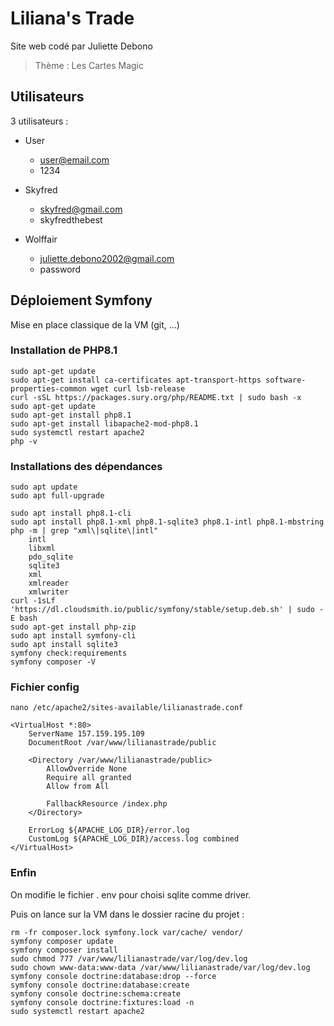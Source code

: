 # Liliana's Trade

Site web codé par Juliette Debono

> Thème : Les Cartes Magic

## Utilisateurs

3 utilisateurs :
* User
  * user@email.com
  * 1234

* Skyfred 
  * skyfred@gmail.com
  * skyfredthebest

* Wolffair
  * juliette.debono2002@gmail.com
  * password

## Déploiement Symfony

Mise en place classique de la VM (git, …)

### Installation de PHP8.1

    sudo apt-get update
    sudo apt-get install ca-certificates apt-transport-https software-properties-common wget curl lsb-release
    curl -sSL https://packages.sury.org/php/README.txt | sudo bash -x
    sudo apt-get update
    sudo apt-get install php8.1
    sudo apt-get install libapache2-mod-php8.1
    sudo systemctl restart apache2
    php -v

### Installations des dépendances

    sudo apt update
    sudo apt full-upgrade
    
    sudo apt install php8.1-cli
    sudo apt install php8.1-xml php8.1-sqlite3 php8.1-intl php8.1-mbstring
    php -m | grep "xml\|sqlite\|intl"
        intl
        libxml
        pdo_sqlite
        sqlite3
        xml
        xmlreader
        xmlwriter
    curl -1sLf 'https://dl.cloudsmith.io/public/symfony/stable/setup.deb.sh' | sudo -E bash
    sudo apt-get install php-zip
    sudo apt install symfony-cli
    sudo apt install sqlite3
    symfony check:requirements
    symfony composer -V

### Fichier config

    nano /etc/apache2/sites-available/lilianastrade.conf

    <VirtualHost *:80>
        ServerName 157.159.195.109
        DocumentRoot /var/www/lilianastrade/public

        <Directory /var/www/lilianastrade/public>
            AllowOverride None
            Require all granted
            Allow from All

            FallbackResource /index.php
        </Directory>

        ErrorLog ${APACHE_LOG_DIR}/error.log
        CustomLog ${APACHE_LOG_DIR}/access.log combined
    </VirtualHost>

### Enfin

On modifie le fichier . env pour choisi sqlite comme driver.

Puis on lance sur la VM dans le dossier racine du projet :

    rm -fr composer.lock symfony.lock var/cache/ vendor/
    symfony composer update
    symfony composer install
    sudo chmod 777 /var/www/lilianastrade/var/log/dev.log
    sudo chown www-data:www-data /var/www/lilianastrade/var/log/dev.log
    symfony console doctrine:database:drop --force
    symfony console doctrine:database:create
    symfony console doctrine:schema:create
    symfony console doctrine:fixtures:load -n
    sudo systemctl restart apache2

